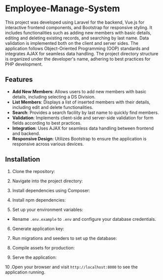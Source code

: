 # Employee-Manage-System

This project was developed using Laravel for the backend, Vue.js for interactive frontend components, and Bootstrap for responsive styling. It includes functionalities such as adding new members with basic details, editing and deleting existing records, and searching by last name. Data validation is implemented both on the client and server sides. The application follows Object-Oriented Programming (OOP) standards and integrates AJAX for seamless data handling. The project directory structure is organized under the developer's name, adhering to best practices for PHP development.

## Features

- **Add New Members**: Allows users to add new members with basic details, including selecting a DS Division.
- **List Members**: Displays a list of inserted members with their details, including edit and delete functionalities.
- **Search**: Provides a search facility by last name to quickly find members.
- **Validation**: Implements client-side and server-side validation for form fields according to best practices.
- **Integration**: Uses AJAX for seamless data handling between frontend and backend.
- **Responsive Design**: Utilizes Bootstrap to ensure the application is responsive across various devices.

## Installation

1. Clone the repository:

2. Navigate into the project directory:

3. Install dependencies using Composer:

4. Install npm dependencies:

5. Set up your environment variables:
- Rename `.env.example` to `.env` and configure your database credentials.

6. Generate application key:

7. Run migrations and seeders to set up the database:

8. Compile assets for production:

9. Serve the application:

10 .Open your browser and visit `http://localhost:8000` to see the application running.






